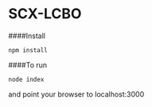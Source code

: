 SCX-LCBO
========

####Install
```
npm install
```

####To run
```
node index
```
and point your browser to localhost:3000